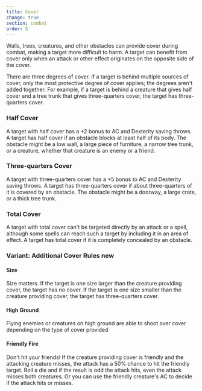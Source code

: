 ```yaml
---
title: Cover
change: true
section: combat
order: 5
---
```

Walls, trees, creatures, and other obstacles can provide cover during combat, making a target more difficult to harm.
A target can benefit from cover only when an attack or other effect originates on the opposite side of the cover.

There are three degrees of cover. If a target is behind multiple sources of cover, only the most protective degree of
cover applies; the degrees aren't added together. For example, if a target is behind a creature that gives half cover and
a tree trunk that gives three-quarters cover, the target has three-quarters cover.

### Half Cover
A target with half cover has a +2 bonus to AC and Dexterity saving throws. A target has half cover if an obstacle blocks
at least half of its body. The obstacle might be a low wall, a large piece of furniture, a narrow tree trunk, or a creature,
whether that creature is an enemy or a friend.

### Three-quarters Cover
A target with three-quarters cover has a +5 bonus to AC and Dexterity saving throws. A target has three-quarters cover
if about three-quarters of it is covered by an obstacle. The obstacle might be a doorway, a large crate, or a thick tree trunk.

### Total Cover
A target with total cover can't be targeted directly by an attack or a spell, although some spells can reach such a
target by including it in an area of effect. A target has total cover if it is completely concealed by an obstacle.

### Variant: Additional Cover Rules <v-chip color="secondary" text-color="white" class="v-chip--x-small">new</v-chip>

#### Size
Size matters. If the target is one size larger than the creature providing cover, the target has no cover. If the target
is one size smaller than the creature providing cover, the target has three-quarters cover.

#### High Ground
Flying enemies or creatures on high ground are able to shoot over cover depending on the type of cover provided

#### Friendly Fire
Don't hit your friends! If the creature providing cover is friendly and the attacking creature misses, the attack has a
50% chance to hit the friendly target. Roll a die and if the result is odd the attack hits, even the attack misses both
creatures. Or you can use the friendly creature's AC to decide if the attack hits or misses.

<source-reference pages="96"></source-reference>
